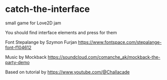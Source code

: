 # catch-the-interface
small game for Love2D jam

You should find interface elements and press for them

Font Stepalange by Szymon Furjan
https://www.fontspace.com/stepalange-font-f104612

Music by Mockback 
https://soundcloud.com/comanche_ak/mockback-the-party-demo

Based on tutorial by https://www.youtube.com/@Challacade